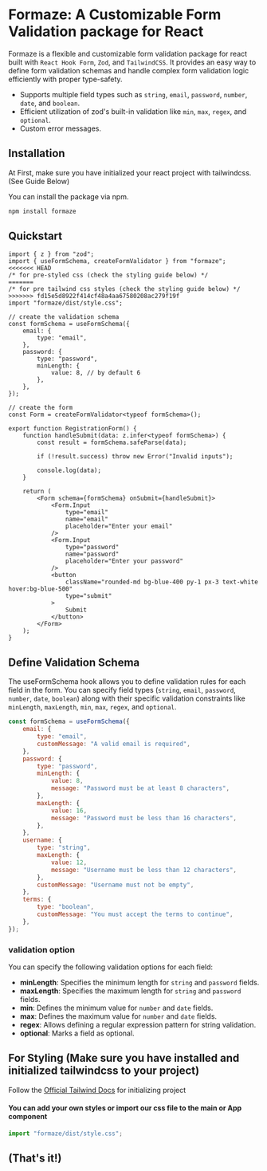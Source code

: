 # Formaze: A Customizable Form Validation package for React

Formaze is a flexible and customizable form validation package for react built with `React Hook Form`, `Zod`, and `TailwindCSS`. It provides an easy way to define form validation schemas and handle complex form validation logic efficiently with proper type-safety.

-  Supports multiple field types such as `string`, `email`, `password`, `number`, `date`, and `boolean`.
-  Efficient utilization of zod's built-in validation like `min`, `max`, `regex`, and `optional`.
-  Custom error messages.

## Installation

At First, make sure you have initialized your react project with tailwindcss. (See Guide Below)

You can install the package via npm.

```bash
npm install formaze
```

## Quickstart

```tsx
import { z } from "zod";
import { useFormSchema, createFormValidator } from "formaze";
<<<<<<< HEAD
/* for pre-styled css (check the styling guide below) */
=======
/* for pre tailwind css styles (check the styling guide below) */
>>>>>>> fd15e5d8922f414cf48a4aa67580208ac279f19f
import "formaze/dist/style.css";

// create the validation schema
const formSchema = useFormSchema({
	email: {
		type: "email",
	},
	password: {
		type: "password",
		minLength: {
			value: 8, // by default 6
		},
	},
});

// create the form
const Form = createFormValidator<typeof formSchema>();

export function RegistrationForm() {
	function handleSubmit(data: z.infer<typeof formSchema>) {
		const result = formSchema.safeParse(data);

		if (!result.success) throw new Error("Invalid inputs");

		console.log(data);
	}

	return (
		<Form schema={formSchema} onSubmit={handleSubmit}>
			<Form.Input
			 	type="email" 
				name="email" 
				placeholder="Enter your email"
			/>
			<Form.Input
				type="password"
				name="password"
				placeholder="Enter your password"
			/>
			<button
				className="rounded-md bg-blue-400 py-1 px-3 text-white hover:bg-blue-500"
				type="submit"
			>
				Submit
			</button>
		</Form>
	);
}
```

## Define Validation Schema

The useFormSchema hook allows you to define validation rules for each field in the form. You can specify field types (`string`, `email`, `password`, `number`, `date`, `boolean`) along with their specific validation constraints like `minLength`, `maxLength`, `min`, `max`, `regex`, and `optional`.

```js
const formSchema = useFormSchema({
	email: {
		type: "email",
		customMessage: "A valid email is required",
	},
	password: {
		type: "password",
		minLength: {
			value: 8,
			message: "Password must be at least 8 characters",
		},
		maxLength: {
			value: 16,
			message: "Password must be less than 16 characters",
		},
	},
	username: {
		type: "string",
		maxLength: {
			value: 12,
			message: "Username must be less than 12 characters",
		},
		customMessage: "Username must not be empty",
	},
	terms: {
		type: "boolean",
		customMessage: "You must accept the terms to continue",
	},
});
```

### validation option

You can specify the following validation options for each field:

-  **minLength**: Specifies the minimum length for `string` and `password` fields.
-  **maxLength**: Specifies the maximum length for `string` and `password` fields.
-  **min**: Defines the minimum value for `number` and `date` fields.
-  **max**: Defines the maximum value for `number` and `date` fields.
-  **regex**: Allows defining a regular expression pattern for string validation.
-  **optional**: Marks a field as optional.

## For Styling (Make sure you have installed and initialized tailwindcss to your project)

Follow the [Official Tailwind Docs](https://tailwindcss.com/docs/guides/vite) for initializing project

#### You can add your own styles or import our css file to the main or App component
```js
import "formaze/dist/style.css";
```

## (That's it!)
